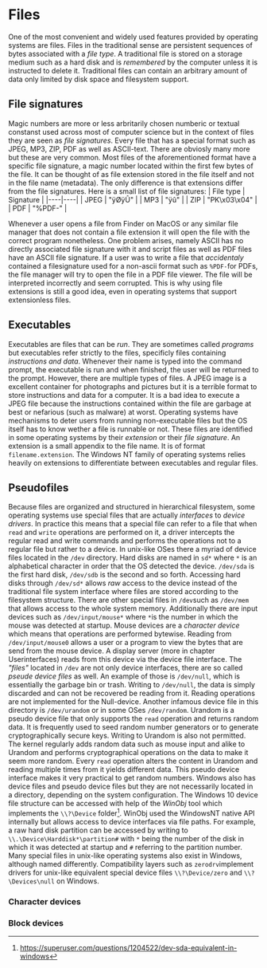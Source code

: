 # Files

One of the most convenient and widely used features provided by operating systems are files. Files in
the traditional sense are persistent sequences of bytes associated with a *file type*. A traditional
file is stored on a storage medium such as a hard disk and is *remembered* by the computer unless it is
instructed to delete it. Traditional files can contain an arbitrary amount of data only limited by disk
space and filesystem support.


## File signatures

Magic numbers are more or less arbritarily chosen
numberic or textual constanst used across most of computer science but in the context of files
they are seen as *file signatures*. Every file that has a special format such as JPEG, MP3, ZIP,
PDF as well as ASCII-text. There are obviosly many more but these are very common. Most files
of the aforementioned format have a specific file signature, a magic number located within the first
few bytes of the file. It can be thought of as file extension stored in the file itself and not in
the file name (metadata). The only difference is that extensions differ from the file signatures.
Here is a small list of file signatures:
| File type | Signature |
|----|----|
| JPEG | "ÿØÿÛ" |
| MP3 | "ÿû" |
| ZIP | "PK\x03\x04" |
| PDF | "%PDF-" |

Whenever a user opens a file from Finder on MacOS or any similar file manager that does not contain a
file extension it will open the file with the correct program nonetheless. One problem arises, namely
ASCII has no directly associated file signature with it and script files as well as PDF files have an
ASCII file signature. If a user was to write a file that *accidentaly* contained a filesignature used
for a non-ascii format such as `%PDF-`for PDFs, the file manager will try to open the file in a PDF
file viewer. The file will be interpreted incorrectly and seem corrupted. This is why using file
extensions is still a good idea, even in operating systems that support extensionless files.

## Executables

Executables are files that can be *run*. They are sometimes called *programs* but executables refer
strictly to the files, specificly files containing *instructions and data*. Whenever their name is
typed into the command prompt, the executable is run and when finished, the user will be returned to
the prompt. However, there are multiple types of files. A JPEG image is a excellent container for
photographs and pictures but it is a terrible format to store instructions and data for a computer.
It is a bad idea to execute a JPEG file because the instructions contained within the file are garbage
at best or nefarious (such as malware) at worst. Operating systems have mechanisms to deter users from
running non-executable files but the OS itself has to know wether a file is runnable or not. These files
are identified in some operating systems by their _extension_ or their _file signature_. An extension is
a small appendix to the file name. It is of format `filename.extension`. The Windows NT family of operating
systems relies heavily on extensions to differentiate between executables and regular files. 

## Pseudofiles

Because files are organized and structured in hierarchical filesystem, some operating systems use special
files that are actually *interfaces* to *device drivers*. In practice this means that a special file can
refer to a file that when `read` and `write` operations are performed on it, a driver intercepts the regular
read and write commands and performs the operations not to a regular file but rather to a device. In unix-like
OSes there a myriad of device files located in the `/dev` directory. Hard disks are named in `sd*` where `*`
is an alphabetical character in order that the OS detected the device. `/dev/sda` is the first hard disk,
`/dev/sdb` is the second and so forth. Accessing hard disks through `/dev/sd*` allows *raw* access to the
device instead of the traditional file system interface where files are stored according to the filesystem
structure. There are other special files in `/dev`such as `/dev/mem` that allows access to the whole system
memory. Additionally there are input devices such as `/dev/input/mouse*` where `*`is the number in which the
mouse was detected at startup. Mouse devices are a *character device* which means that operations are performed
bytewise. Reading from `/dev/input/mouse0` allows a user or a program to view the bytes that are send from the
mouse device. A display server (more in chapter Userinterfaces) reads from this device via the device file
interface. The *"files"* located in `/dev` are not only device interfaces, there are so called *pseude device files*
as well. An example of those is `/dev/null`, which is essentially the garbage bin or trash. Writing to `/dev/null`,
the data is simply discarded and can not be recovered be reading from it. Reading operations are not implemented for
the Null-device. Another infamous device file in this directory is `/dev/urandom` or in some OSes `/dev/random`. Urandom is a pseudo device file
that only supports the `read` operation and returns random data. It is frequently used to seed random number
generators or to generate cryptographically secure keys. Writing to Urandom is also not permitted. The kernel regularly
adds random data such as mouse input and alike to Urandom and performs cryptographical operations on the data to make
it seem more random. Every `read` operation alters the content in Urandom and reading multiple times from it yields
different data. This pseudo device interface makes it very practical to get random numbers.
Windows also has device files and pseudo device files but they are not necessarily located in a directory, depending
on the system configuration. The Windows 10 device file structure can be accessed with help of the *WinObj* tool which
implements the `\\?\Device` folder[^windev]. WinObj used the WindowsNT native API internally but allows access to device interfaces
via file paths. For example, a raw hard disk partition can be accessed by writing to `\\.\Device\Harddisk*\partition#`
with `*` being the number of the disk in which it was detected at startup and `#` referring to the partition number.
Many special files in unix-like operating systems also exist in Windows, although named differently. Compatibility layers
such as `zerodrv`implement drivers for unix-like equivalent special device files `\\?\Device/zero` and `\\?\Devices\null`
on Windows.

[^windev]: https://superuser.com/questions/1204522/dev-sda-equivalent-in-windows

### Character devices

### Block devices
